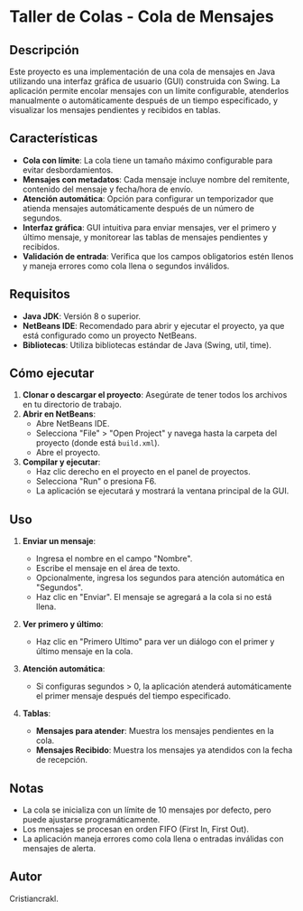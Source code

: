 # Taller de Colas - Cola de Mensajes

## Descripción

Este proyecto es una implementación de una cola de mensajes en Java utilizando una interfaz gráfica de usuario (GUI) construida con Swing. La aplicación permite encolar mensajes con un límite configurable, atenderlos manualmente o automáticamente después de un tiempo especificado, y visualizar los mensajes pendientes y recibidos en tablas.

## Características

- **Cola con límite**: La cola tiene un tamaño máximo configurable para evitar desbordamientos.
- **Mensajes con metadatos**: Cada mensaje incluye nombre del remitente, contenido del mensaje y fecha/hora de envío.
- **Atención automática**: Opción para configurar un temporizador que atienda mensajes automáticamente después de un número de segundos.
- **Interfaz gráfica**: GUI intuitiva para enviar mensajes, ver el primero y último mensaje, y monitorear las tablas de mensajes pendientes y recibidos.
- **Validación de entrada**: Verifica que los campos obligatorios estén llenos y maneja errores como cola llena o segundos inválidos.

## Requisitos

- **Java JDK**: Versión 8 o superior.
- **NetBeans IDE**: Recomendado para abrir y ejecutar el proyecto, ya que está configurado como un proyecto NetBeans.
- **Bibliotecas**: Utiliza bibliotecas estándar de Java (Swing, util, time).

## Cómo ejecutar

1. **Clonar o descargar el proyecto**: Asegúrate de tener todos los archivos en tu directorio de trabajo.
2. **Abrir en NetBeans**:
   - Abre NetBeans IDE.
   - Selecciona "File" > "Open Project" y navega hasta la carpeta del proyecto (donde está `build.xml`).
   - Abre el proyecto.
3. **Compilar y ejecutar**:
   - Haz clic derecho en el proyecto en el panel de proyectos.
   - Selecciona "Run" o presiona F6.
   - La aplicación se ejecutará y mostrará la ventana principal de la GUI.

## Uso

1. **Enviar un mensaje**:

   - Ingresa el nombre en el campo "Nombre".
   - Escribe el mensaje en el área de texto.
   - Opcionalmente, ingresa los segundos para atención automática en "Segundos".
   - Haz clic en "Enviar". El mensaje se agregará a la cola si no está llena.

2. **Ver primero y último**:

   - Haz clic en "Primero Ultimo" para ver un diálogo con el primer y último mensaje en la cola.

3. **Atención automática**:

   - Si configuras segundos > 0, la aplicación atenderá automáticamente el primer mensaje después del tiempo especificado.

4. **Tablas**:
   - **Mensajes para atender**: Muestra los mensajes pendientes en la cola.
   - **Mensajes Recibido**: Muestra los mensajes ya atendidos con la fecha de recepción.

## Notas

- La cola se inicializa con un límite de 10 mensajes por defecto, pero puede ajustarse programáticamente.
- Los mensajes se procesan en orden FIFO (First In, First Out).
- La aplicación maneja errores como cola llena o entradas inválidas con mensajes de alerta.

## Autor

Cristiancrakl.
